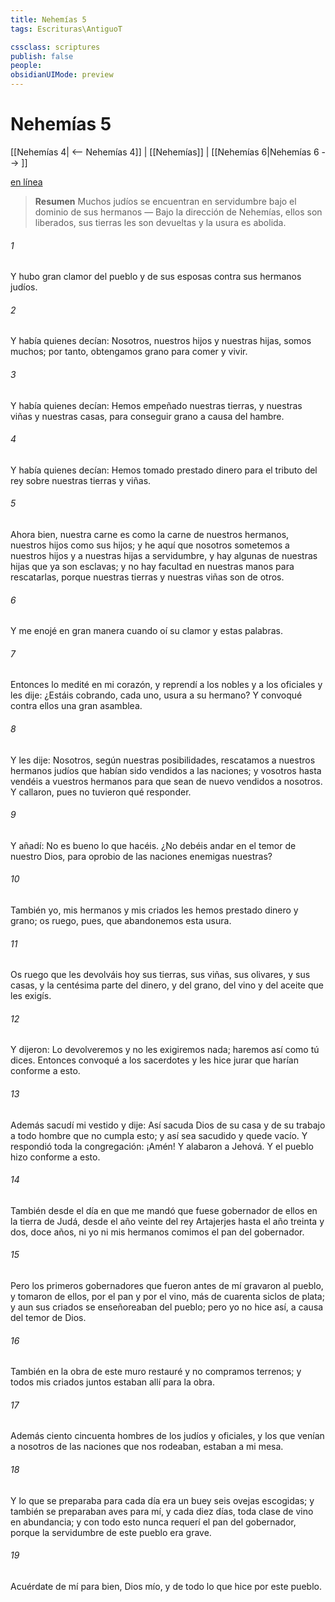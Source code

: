 ```yaml
---
title: Nehemías 5
tags: Escrituras\AntiguoT

cssclass: scriptures
publish: false
people:
obsidianUIMode: preview
---
```


# Nehemías 5
[[Nehemías 4| <-- Nehemías 4]] | [[Nehemías]] | [[Nehemías 6|Nehemías 6 --> ]]

[en línea](https://churchofjesuschrist.org/study/scriptures/ot/neh/5?lang=spa)

> __Resumen__
Muchos judíos se encuentran en servidumbre bajo el dominio de sus hermanos — Bajo la dirección de Nehemías, ellos son liberados, sus tierras les son devueltas y la usura es abolida.

###### 1 
Y hubo gran clamor del pueblo y de sus esposas contra sus hermanos judíos.

###### 2 
Y había quienes decían: Nosotros, nuestros hijos y nuestras hijas, somos muchos; por tanto, obtengamos grano para comer y vivir.

###### 3 
Y había quienes decían: Hemos empeñado nuestras tierras, y nuestras viñas y nuestras casas, para conseguir grano a causa del hambre.

###### 4 
Y había quienes decían: Hemos tomado prestado dinero para el tributo del rey sobre nuestras tierras y viñas.

###### 5 
Ahora bien, nuestra carne es como la carne de nuestros hermanos, nuestros hijos como sus hijos; y he aquí que nosotros sometemos a nuestros hijos y a nuestras hijas a servidumbre, y hay algunas de nuestras hijas que ya son esclavas; y no hay facultad en nuestras manos para rescatarlas, porque nuestras tierras y nuestras viñas son de otros.

###### 6 
Y me enojé en gran manera cuando oí su clamor y estas palabras.

###### 7 
Entonces lo medité en mi corazón, y reprendí a los nobles y a los oficiales y les dije: ¿Estáis cobrando, cada uno, usura a su hermano? Y convoqué contra ellos una gran asamblea.

###### 8 
Y les dije: Nosotros, según nuestras posibilidades, rescatamos a nuestros hermanos judíos que habían sido vendidos a las naciones; y vosotros hasta vendéis a vuestros hermanos para que sean de nuevo vendidos a nosotros. Y callaron, pues no tuvieron qué responder.

###### 9 
Y añadí: No es bueno lo que hacéis. ¿No debéis andar en el temor de nuestro Dios, para  oprobio de las naciones enemigas nuestras?

###### 10 
También yo, mis hermanos y mis criados les hemos prestado dinero y grano; os ruego, pues, que abandonemos esta usura.

###### 11 
Os ruego que les devolváis hoy sus tierras, sus viñas, sus olivares, y sus casas, y la centésima parte del dinero, y del grano, del vino y del aceite que les exigís.

###### 12 
Y dijeron: Lo devolveremos y no les exigiremos nada; haremos así como tú dices. Entonces convoqué a los sacerdotes y les hice jurar que harían conforme a esto.

###### 13 
Además sacudí mi vestido y dije: Así sacuda Dios de su casa y de su trabajo a todo hombre que no cumpla esto; y así sea sacudido y quede vacío. Y respondió toda la congregación: ¡Amén! Y alabaron a Jehová. Y el pueblo hizo conforme a esto.

###### 14 
También desde el día en que  me mandó que fuese gobernador de ellos en la tierra de Judá, desde el año veinte del rey Artajerjes hasta el año treinta y dos, doce años, ni yo ni mis hermanos comimos el pan del gobernador.

###### 15 
Pero los primeros gobernadores que fueron antes de mí gravaron al pueblo, y tomaron de ellos, por el pan y por el vino, más de cuarenta siclos de plata; y aun sus criados se enseñoreaban del pueblo; pero yo no hice así, a causa del temor de Dios.

###### 16 
También en la obra de este muro restauré  y no compramos terrenos; y todos mis criados juntos estaban allí para la obra.

###### 17 
Además ciento cincuenta hombres de los judíos y oficiales, y los que venían a nosotros de las naciones que nos rodeaban, estaban a mi mesa.

###### 18 
Y lo que se preparaba para cada día era un buey  seis ovejas escogidas; y también se preparaban aves para mí, y cada diez días, toda clase de vino en abundancia; y con todo esto nunca requerí el pan del gobernador, porque la servidumbre de este pueblo era grave.

###### 19 
Acuérdate de mí para bien, Dios mío, y de todo lo que hice por este pueblo.

